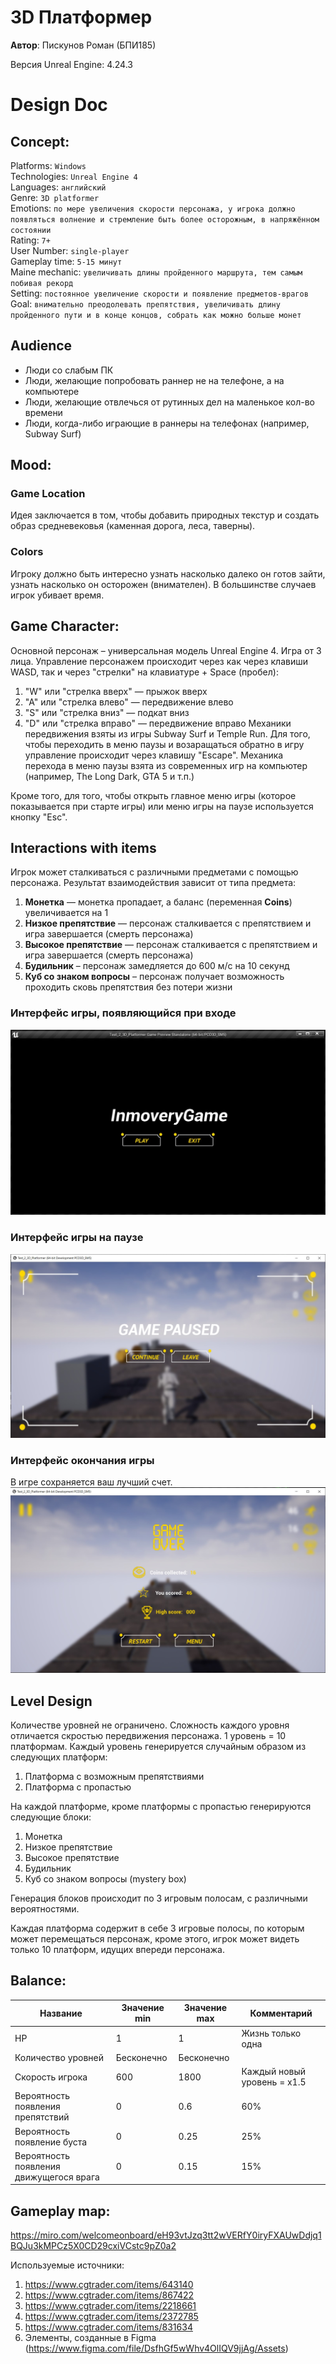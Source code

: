 # 3D Платформер

**Автор**: Пискунов Роман (БПИ185)

Версия Unreal Engine: 4.24.3


# Design Doc

## Concept:

Platforms: `Windows`  
Technologies: `Unreal Engine 4`  
Languages:  `английский`  
Genre: `3D platformer`  
Emotions: `по мере увеличения скорости персонажа, у игрока должно появляться волнение и стремление быть более осторожным, в напряжённом состоянии`  
Rating:  `7+`  
User Number: `single-player`  
Gameplay time: `5-15 минут`  
Maine mechanic: `увеличивать длины пройденного маршрута, тем самым побивая рекорд`  
Setting:  `постоянное увеличение скорости и появление предметов-врагов`  
Goal: `внимательно преодолевать препятствия, увеличивать длину пройденного пути и в конце концов, собрать как можно больше монет`  

## Audience
- Люди со слабым ПК
- Люди, желающие попробовать раннер не на телефоне, а на компьютере
- Люди, желающие отвлечься от рутинных дел на маленькое кол-во времени
- Люди, когда-либо играющие в раннеры на телефонах (например, Subway Surf)

## Mood: 
### Game Location  
Идея заключается в том, чтобы добавить природных текстур и создать образ средневековья (каменная дорога, леса, таверны).

### Colors  
Игроку должно быть интересно узнать насколько далеко он готов зайти, узнать насколько он осторожен (внимателен). В большинстве случаев игрок убивает время.

## Game Character:

Основной персонаж – универсальная модель Unreal Engine 4. Игра от 3 лица.
Управление персонажем происходит через как через клавиши WASD, так и через "стрелки" на клавиатуре + Space (пробел):
1. "W" или "стрелка вверх" — прыжок вверх
2. "A" или "стрелка влево" — передвижение влево
3. "S" или "стрелка вниз" — подкат вниз
4. "D" или "стрелка вправо" — передвижение вправо
Механики передвижения взяты из игры Subway Surf и Temple Run.
Для того, чтобы переходить в меню паузы и возаращаться обратно в игру управление происходит через клавишу "Escape".
Механика перехода в меню паузы взята из современных игр на компьютер (например, The Long Dark, GTA 5 и т.п.) 

Кроме того, для того, чтобы открыть главное меню игры (которое показывается при старте игры) или меню игры на паузе используется кнопку "Esc".  

## Interactions with items

Игрок может сталкиваться с различными предметами с помощью персонажа.
Результат взаимодействия зависит от типа предмета:
1. **Монетка** — монетка пропадает, а баланс (переменная **Coins**) увеличивается на 1
2. **Низкое препятствие** — персонаж сталкивается с препятствием и игра завершается (смерть персонажа)
3. **Высокое препятствие** — персонаж сталкивается с препятствием и игра завершается (смерть персонажа)
4. **Будильник** – персонаж замедляется до 600 м/с на 10 секунд
5. **Куб со знаком вопросы** – персонаж получает возможность проходить сковь препятствия без потери жизни

### Интерфейс игры, появляющийся при входе  

![Окно](https://github.com/inmovery/3D_Platformer/blob/main/Images/StartGame.jpg)

### Интерфейс игры на паузе

![Окно](https://github.com/inmovery/3D_Platformer/blob/main/Images/Paused.jpg)

### Интерфейс окончания игры

В игре сохраняется ваш лучший счет.  
![Окно](https://github.com/inmovery/3D_Platformer/blob/main/Images/GameOver.jpg)

## Level Design

Количестве уровней не ограничено. Сложность каждого уровня отличается скростью передвижения персонажа. 1 уровень = 10 платформам.
Каждый уровень генерируется случайным образом из следующих платформ:
1. Платформа с возможным препятствиями
2. Платформа с пропастью

На каждой платформе, кроме платформы с пропастью генерируются следующие блоки:
1. Монетка
2. Низкое препятствие
3. Высокое препятствие
4. Будильник
5. Куб со знаком вопросы (mystery box)

Генерация блоков происходит по 3 игровым полосам, с различными вероятностями.

Каждая платформа содержит в себе 3 игровые полосы, по которым может перемещаться персонаж, кроме этого, игрок может видеть только 10 платформ, идущих впереди персонажа.

## Balance:

Название| Значение min | Значение max | Комментарий
--------|--------------|--------------|-------------
HP| 1 | 1 | Жизнь только одна   
Количество уровней | Бесконечно | Бесконечно |
Скорость игрока| 600 | 1800 | Каждый новый уровень = x1.5
Вероятность появления препятствий | 0 | 0.6 | 60%
Вероятность появление буста | 0 | 0.25 | 25%
Вероятность появления движущегося врага | 0 | 0.15 | 15%

## Gameplay map:  

https://miro.com/welcomeonboard/eH93vtJzq3tt2wVERfY0iryFXAUwDdjq1BQJu3kMPCz5X0CD29cxiVCstc9pZ0a2

Используемые источники:
1. https://www.cgtrader.com/items/643140
2. https://www.cgtrader.com/items/867422
3. https://www.cgtrader.com/items/2218661
4. https://www.cgtrader.com/items/2372785
5. https://www.cgtrader.com/items/831634
6. Элементы, созданные в Figma (https://www.figma.com/file/DsfhGf5wWhv4OlIQV9jjAg/Assets)
